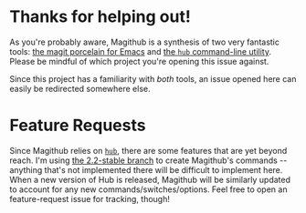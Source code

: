 # Thanks for helping out!

As you're probably aware, Magithub is a synthesis of two very fantastic tools: [the magit porcelain for Emacs][magit] and [the `hub` command-line utility][hub].  Please be mindful of which project you're opening this issue against.

Since this project has a familiarity with *both* tools, an issue opened here can easily be redirected somewhere else.

# Feature Requests

Since Magithub relies on [`hub`][hub], there are some features that are yet beyond reach.  I'm using [the 2.2-stable branch][hub-2.2] to create Magithub's commands -- anything that's not implemented there will be difficult to implement here.  When a new version of Hub is released, Magithub will be similarly updated to account for any new commands/switches/options.  Feel free to open an feature-request issue for tracking, though!

[magit]: //www.github.com/magit/magit
[hub]: //hub.github.com
[hub-2.2]: //github.com/github/hub/tree/2.2-stable
